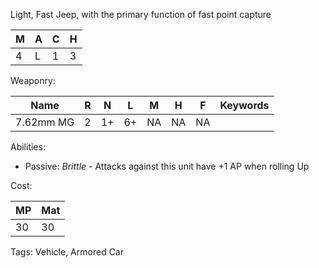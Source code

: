 Light, Fast Jeep, with the primary function of fast point capture

| M   | A   | C   | H   |
| --- | --- | --- | --- |
| 4   | L   | 1   | 3   |

Weaponry:

| Name      | R   | N   | L   | M   | H   | F   | Keywords |
| --------- | --- | --- | --- | --- | --- | --- | -------- |
| 7.62mm MG | 2   | 1+  | 6+  | NA  | NA  | NA  |          |

Abilities:
- Passive: *Brittle* - Attacks against this unit have +1 AP when rolling Up


Cost:

| MP  | Mat |
| --- | --- |
| 30  | 30  |


Tags:
Vehicle, Armored Car
